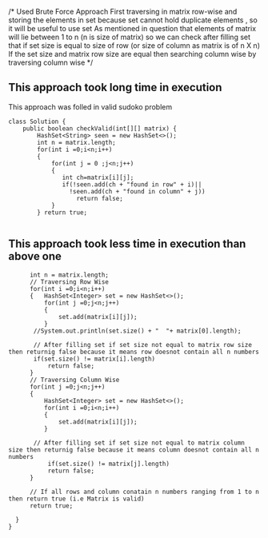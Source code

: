 /*
Used Brute Force Approach 
First traversing in matrix row-wise and storing the elements in set because set cannot hold duplicate elements , so it will be useful to use set 
As mentioned in question that elements of matrix will lie between 1 to n (n is size of matrix) so we can check after filling set that if set size is equal to size of row (or size of column as matrix is of n X n) 
If the set size and matrix row size are equal then searching column wise by traversing column wise 
*/

## This approach took long time in execution
This approach was folled in valid sudoko problem
```
class Solution {
    public boolean checkValid(int[][] matrix) {
        HashSet<String> seen = new HashSet<>();
        int n = matrix.length;
        for(int i =0;i<n;i++)
        {
            for(int j = 0 ;j<n;j++)
            {   
               int ch=matrix[i][j]; 
               if(!seen.add(ch + "found in row" + i)||
                 !seen.add(ch + "found in column" + j)) 
                   return false;
            }
        } return true;
  
  ```
  
  ## This approach took less time in execution than above one
  
  ```
        int n = matrix.length;
        // Traversing Row Wise
        for(int i =0;i<n;i++)
        {   HashSet<Integer> set = new HashSet<>();
            for(int j =0;j<n;j++)
            {
                set.add(matrix[i][j]);
            }
         //System.out.println(set.size() + "  "+ matrix[0].length);
         
         // After filling set if set size not equal to matrix row size then returnig false because it means row doesnot contain all n numbers
         if(set.size() != matrix[i].length)
             return false;
        }
        // Traversing Column Wise
        for(int j =0;j<n;j++)
        {
            HashSet<Integer> set = new HashSet<>();
            for(int i =0;i<n;i++)
            {
                set.add(matrix[i][j]);
            }
            
         // After filling set if set size not equal to matrix column size then returnig false because it means column doesnot contain all n numbers
             if(set.size() != matrix[j].length)
             return false;
        }
        
        // If all rows and column conatain n numbers ranging from 1 to n then return true (i.e Matrix is valid)
        return true;
        
    }
}
